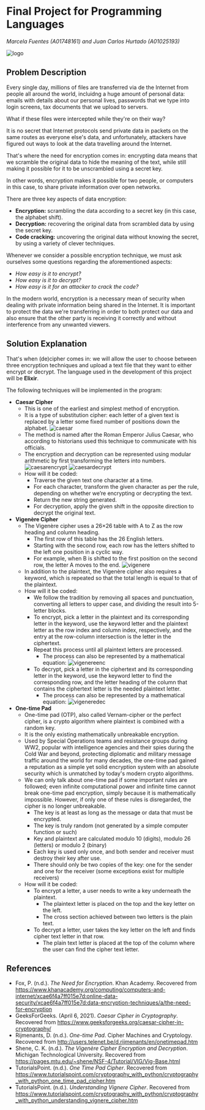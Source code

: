 # Final Project for Programming Languages
_Marcela Fuentes (A01748161) and Juan Carlos Hurtado (A01025193)_

![logo](../img/logo.png) 

## Problem Description

Every single day, millions of files are transferred via de the Internet from people all around the world, incluidng a huge amount of personal data: emails with details about our personal lives, passwords that we type into login screens, tax documents that we upload to servers.

What if these files were intercepted while they're on their way?

It is no secret that Internet protocols send private data in packets on the same routes as everyone else's data, and unfortunately, attackers have figured out ways to look at the data travelling around the Internet.

That's where the need for encryption comes in: encrypting data means that we scramble the original data to hide the meaning of the text, while still making it possible for it to be unscrambled using a secret key.

In other words, encryption makes it possible for two people, or computers in this case, to share private information over open networks.

There are three key aspects of data encryption:
- **Encryption:** scrambling the data according to a secret key (in this case, the alphabet shift).
- **Decryption:** recovering the original data from scrambled data by using the secret key.
- **Code cracking:** uncovering the original data without knowing the secret, by using a variety of clever techniques.

Whenever we consider a possible encryption technique, we must ask ourselves some questions regarding the aforementioned aspects:
- *How easy is it to encrypt?*
- *How easy is it to decrypt?*
- *How easy is it for an attacker to crack the code?*

In the modern world, encryption is a necessary mean of security when dealing with private information being shared in the Internet. It is important to protect the data we're transferring in order to both protect our data and also ensure that the other party is receiving it correctly and without interference from any unwanted viewers.


## Solution Explanation

That's when (de)cipher comes in: we will allow the user to choose between three encryption techniques and upload a text file that they want to either encrypt or decrypt. The language used in the development of this project will be **Elixir**.

The following techniques will be implemented in the program:
- **Caesar Cipher**
    - This is one of the earliest and simplest method of encryption.
    - It is a type of substitution cipher: each letter of a given text is replaced by a letter some fixed number of positions down the alphabet.
    ![caesar](../img/caesar.png)
    - The method is named after the Roman Emperor Julius Caesar, who according to historians used this technique to communicate with his officials.
    - The encryption and decryption can be represented using modular arithmetic by first transforming the letters into numbers.
    ![caesarencrypt](../img/caesarenc.png)
    ![caesardecrypt](../img/caesardec.png)
    - How will it be coded:
        - Traverse the given text one character at a time.
        - For each character, transform the given character as per the rule, depending on whether we’re encrypting or decrypting the text.
        - Return the new string generated.
        - For decryption, apply the given shift in the opposite direction to decrypt the original text.
- **Vigenère Cipher**
    - The Vigenère cipher uses a 26×26 table with A to Z as the row heading and column heading.
        - The first row of this table has the 26 English letters.
        - Starting with the second row, each row has the letters shifted to the left one position in a cyclic way. 
        - For example, when B is shifted to the first position on the second row, the letter A moves to the end.
    ![vigenere](../img/vigenere.jpg)
    - In addition to the plaintext, the Vigenère cipher also requires a keyword, which is repeated so that the total length is equal to that of the plaintext.
    - How will it be coded:
        - We follow the tradition by removing all spaces and punctuation, converting all letters to upper case, and dividing the result into 5-letter blocks.
        - To encrypt, pick a letter in the plaintext and its corresponding letter in the keyword, use the keyword letter and the plaintext letter as the row index and column index, respectively, and the entry at the row-column intersection is the letter in the ciphertext.
        - Repeat this process until all plaintext letters are processed.
            - The process can also be represented by a mathematical equation:
            ![vigenereenc](../img/vigenereenc.png)
        - To decrypt, pick a letter in the ciphertext and its corresponding letter in the keyword, use the keyword letter to find the corresponding row, and the letter heading of the column that contains the ciphertext letter is the needed plaintext letter.
            - The process can also be represented by a mathematical equation:
            ![vigeneredec](../img/vigeneredec.png)
- **One-time Pad**
    - One-time pad (OTP), also called Vernam-cipher or the perfect cipher, is a crypto algorithm where plaintext is combined with a random key.
    - It is the only existing mathematically unbreakable encryption.
    - Used by Special Operations teams and resistance groups during WW2, popular with intelligence agencies and their spies during the Cold War and beyond, protecting diplomatic and military message traffic around the world for many decades, the one-time pad gained a reputation as a simple yet solid encryption system with an absolute security which is unmatched by today's modern crypto algorithms.
    - We can only talk about one-time pad if some important rules are followed; even infinite computational power and infinite time cannot break one-time pad encryption, simply because it is mathematically impossible. However, if only one of these rules is disregarded, the cipher is no longer unbreakable.
        - The key is at least as long as the message or data that must be encrypted.
        - The key is truly random (not generated by a simple computer function or such)
        - Key and plaintext are calculated modulo 10 (digits), modulo 26 (letters) or modulo 2 (binary)
        - Each key is used only once, and both sender and receiver must destroy their key after use.
        - There should only be two copies of the key: one for the sender and one for the receiver (some exceptions exist for multiple receivers)
    - How will it be coded:
        - To encrypt a letter, a user needs to write a key underneath the plaintext.
            - The plaintext letter is placed on the top and the key letter on the left.
            - The cross section achieved between two letters is the plain text.
        - To decrypt a letter, user takes the key letter on the left and finds cipher text letter in that row.
            - The plain text letter is placed at the top of the column where the user can find the cipher text letter.


## References
- Fox, P. (n.d.). _The Need for Encryption_. Khan Academy. Recovered from https://www.khanacademy.org/computing/computers-and-internet/xcae6f4a7ff015e7d:online-data-security/xcae6f4a7ff015e7d:data-encryption-techniques/a/the-need-for-encryption
- GeeksForGeeks. (April 6, 2021). _Caesar Cipher in Cryptography_. Recovered from https://www.geeksforgeeks.org/caesar-cipher-in-cryptography/
- Rijmenants, D. (n.d.). _One-time Pad_. Cipher Machines and Cryptology. Recovered from http://users.telenet.be/d.rijmenants/en/onetimepad.htm
- Shene, C. K. (n.d.). _The Vigenère Cipher Encryption and Decryption_. Michigan Technological University. Recovered from https://pages.mtu.edu/~shene/NSF-4/Tutorial/VIG/Vig-Base.html
- TutorialsPoint. (n.d.). _One Time Pad Cipher_. Recovered from https://www.tutorialspoint.com/cryptography_with_python/cryptography_with_python_one_time_pad_cipher.htm
- TutorialsPoint. (n.d.). _Understanding Vignere Cipher_. Recovered from https://www.tutorialspoint.com/cryptography_with_python/cryptography_with_python_understanding_vignere_cipher.htm
